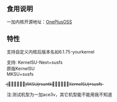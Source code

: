 ## 食用说明

一加内核开源地址：[OnePlusOSS](https://github.com/OnePlusOSS/kernel_manifest)

## 特性
支持自定义内核后版本名如6.1.75-yourkernel

支持:
KernelSU-Next+susfs  
原版KernelSU  
MKSU+susfs

 ̶(̶已̶废̶弃̶)̶R̶K̶S̶U̶(̶r̶s̶u̶n̶t̶k̶的̶分̶支̶K̶e̶r̶n̶e̶l̶S̶U̶)̶+̶s̶u̶s̶f̶s̶
 
 注:测试机型为一加ace3v，其它机型能不能用我不知道